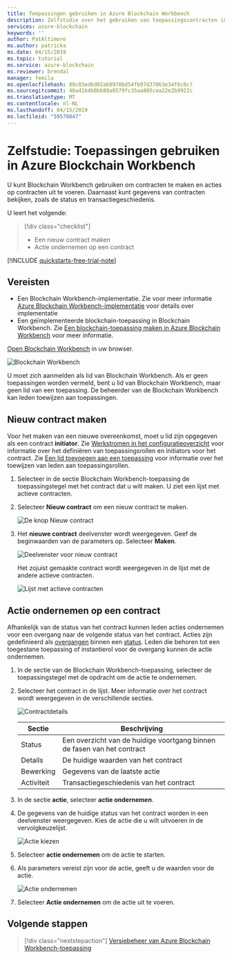 ```yaml
---
title: Toepassingen gebruiken in Azure Blockchain Workbench
description: Zelfstudie over het gebruiken van toepassingscontracten in Azure Blockchain Workbench.
services: azure-blockchain
keywords: ''
author: PatAltimore
ms.author: patricka
ms.date: 04/15/2019
ms.topic: tutorial
ms.service: azure-blockchain
ms.reviewer: brendal
manager: femila
ms.openlocfilehash: 89c83ed6d02a60978bd54fb97d37063e34f6c0c7
ms.sourcegitcommit: 48a41b4b0bb89a8579fc35aa805cea22e2b9922c
ms.translationtype: MT
ms.contentlocale: nl-NL
ms.lasthandoff: 04/15/2019
ms.locfileid: "59578847"
---
```

# <a name="tutorial-using-applications-in-azure-blockchain-workbench"></a>Zelfstudie: Toepassingen gebruiken in Azure Blockchain Workbench

U kunt Blockchain Workbench gebruiken om contracten te maken en acties op contracten uit te voeren. Daarnaast kunt gegevens van contracten bekijken, zoals de status en transactiegeschiedenis.

U leert het volgende:

> [!div class="checklist"]
> * Een nieuw contract maken
> * Actie ondernemen op een contract

[!INCLUDE [quickstarts-free-trial-note](../../../includes/quickstarts-free-trial-note.md)]

## <a name="prerequisites"></a>Vereisten

* Een Blockchain Workbench-implementatie. Zie voor meer informatie [Azure Blockchain Workbench-implementatie](deploy.md) voor details over implementatie
* Een geïmplementeerde blockchain-toepassing in Blockchain Workbench. Zie [Een blockchain-toepassing maken in Azure Blockchain Workbench](create-app.md) voor meer informatie.

[Open Blockchain Workbench](deploy.md#blockchain-workbench-web-url) in uw browser.

![Blockchain Workbench](./media/use/workbench.png)

U moet zich aanmelden als lid van Blockchain Workbench. Als er geen toepassingen worden vermeld, bent u lid van Blockchain Workbench, maar geen lid van een toepassing. De beheerder van de Blockchain Workbench kan leden toewijzen aan toepassingen.

## <a name="create-new-contract"></a>Nieuw contract maken

Voor het maken van een nieuwe overeenkomst, moet u lid zijn opgegeven als een contract **initiator**. Zie [Werkstromen in het configuratieoverzicht](configuration.md#workflows) voor informatie over het definiëren van toepassingsrollen en initiators voor het contract. Zie [Een lid toevoegen aan een toepassing](manage-users.md#add-member-to-application) voor informatie over het toewijzen van leden aan toepassingsrollen.

1. Selecteer in de sectie Blockchain Workbench-toepassing de toepassingstegel met het contract dat u wilt maken. U ziet een lijst met actieve contracten.

2. Selecteer **Nieuw contract** om een nieuw contract te maken.

    ![De knop Nieuw contract](./media/use/contract-list.png)

3. Het **nieuwe contract** deelvenster wordt weergegeven. Geef de beginwaarden van de parameters op. Selecteer **Maken**.

    ![Deelvenster voor nieuw contract](./media/use/new-contract.png)

    Het zojuist gemaakte contract wordt weergegeven in de lijst met de andere actieve contracten.

    ![Lijst met actieve contracten](./media/use/active-contracts.png)

## <a name="take-action-on-contract"></a>Actie ondernemen op een contract

Afhankelijk van de status van het contract kunnen leden acties ondernemen voor een overgang naar de volgende status van het contract. Acties zijn gedefinieerd als [overgangen](configuration.md#transitions) binnen een [status](configuration.md#states). Leden die behoren tot een toegestane toepassing of instantierol voor de overgang kunnen de actie ondernemen. 

1. In de sectie van de Blockchain Workbench-toepassing, selecteer de toepassingstegel met de opdracht om de actie te ondernemen.
2. Selecteer het contract in de lijst. Meer informatie over het contract wordt weergegeven in de verschillende secties. 

    ![Contractdetails](./media/use/contract-details.png)

    | Sectie  | Beschrijving  |
    |---------|---------|
    | Status | Een overzicht van de huidige voortgang binnen de fasen van het contract |
    | Details | De huidige waarden van het contract |
    | Bewerking | Gegevens van de laatste actie |
    | Activiteit | Transactiegeschiedenis van het contract |
    
3. In de sectie **actie**, selecteer **actie ondernemen**.

4. De gegevens van de huidige status van het contract worden in een deelvenster weergegeven. Kies de actie die u wilt uitvoeren in de vervolgkeuzelijst. 

    ![Actie kiezen](./media/use/choose-action.png)

5. Selecteer **actie ondernemen** om de actie te starten.
6. Als parameters vereist zijn voor de actie, geeft u de waarden voor de actie.

    ![Actie ondernemen](./media/use/take-action.png)

7. Selecteer **Actie ondernemen** om de actie uit te voeren.

## <a name="next-steps"></a>Volgende stappen

> [!div class="nextstepaction"]
> [Versiebeheer van Azure Blockchain Workbench-toepassing](version-app.md)
